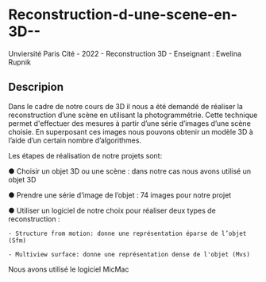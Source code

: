# Reconstruction-d-une-scene-en-3D--

Unviersité Paris Cité - 2022 - Reconstruction 3D - Enseignant : Ewelina Rupnik

## Descripion

Dans le cadre de notre cours de 3D il nous a été demandé de réaliser la reconstruction d’une scène en utilisant la photogrammétrie. Cette technique permet d'effectuer des mesures à partir d’une série d’images d’une scène choisie. En superposant ces images nous pouvons obtenir un modèle 3D à l’aide d’un certain nombre d’algorithmes. 

Les étapes de réalisation de notre projets sont:

● Choisir un objet 3D ou une scène : dans notre cas nous avons utilisé un objet 3D 

● Prendre une série d’image de l’objet : 74 images pour notre projet 

● Utiliser un logiciel de notre choix pour réaliser deux types de reconstruction :

    - Structure from motion: donne une représentation éparse de l’objet (Sfm) 
    
    - Multiview surface: donne une représentation dense de l'objet (Mvs) 

Nous avons utilisé le logiciel MicMac 
